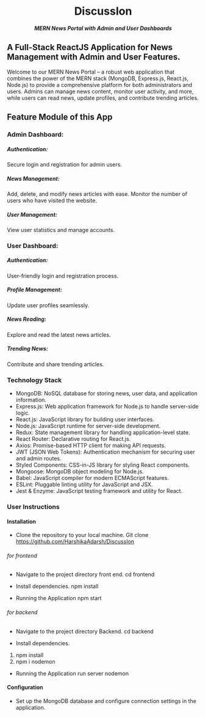 

<h1 align="center"> DiscussIon </h1>
<p align="center"><i><b>MERN News Portal with Admin and User Dashboards </b></i></p>

## A Full-Stack ReactJS Application for News Management with Admin and User Features.

Welcome to our MERN News Portal – a robust web application that combines the power of the MERN stack (MongoDB, Express.js, React.js, Node.js) to provide a comprehensive platform for both administrators and users. Admins can manage news content, monitor user activity, and more, while users can read news, update profiles, and contribute trending articles.

## Feature Module of this App

### Admin Dashboard:

##### Authentication: 
Secure login and registration for admin users.

##### News Management:
Add, delete, and modify news articles with ease.
Monitor the number of users who have visited the website.

##### User Management:
 View user statistics and manage accounts.

### User Dashboard:

##### Authentication: 
User-friendly login and registration process.

##### Profile Management:
 Update user profiles seamlessly.

##### News Reading: 
Explore and read the latest news articles.

##### Trending News: 
Contribute and share trending articles.

### Technology Stack

- MongoDB: NoSQL database for storing news, user data, and application information.
- Express.js: Web application framework for Node.js to handle server-side logic.
- React.js: JavaScript library for building user interfaces.
- Node.js: JavaScript runtime for server-side development.
- Redux: State management library for handling application-level state.
- React Router: Declarative routing for React.js.
- Axios: Promise-based HTTP client for making API requests.
- JWT (JSON Web Tokens): Authentication mechanism for securing user and admin routes.
- Styled Components: CSS-in-JS library for styling React components.
- Mongoose: MongoDB object modeling for Node.js.
- Babel: JavaScript compiler for modern ECMAScript features.
- ESLint: Pluggable linting utility for JavaScript and JSX.
- Jest & Enzyme: JavaScript testing framework and utility for React.

### User Instructions

#### Installation

* Clone the repository to your local machine. Git clone  https://github.com/HarshikaAdarsh/DiscussIon

###### for frontend 
* Navigate to the project directory front end.
cd frontend  

* Install dependencies.
npm install 

* Running the Application
npm start

###### for backend 
* Navigate to the project directory Backend.
cd backend

* Install dependencies.
1. npm install  
2. npm i nodemon

* Running the Application
 run server nodemon

#### Configuration

* Set up the MongoDB database and configure connection settings in the application.

